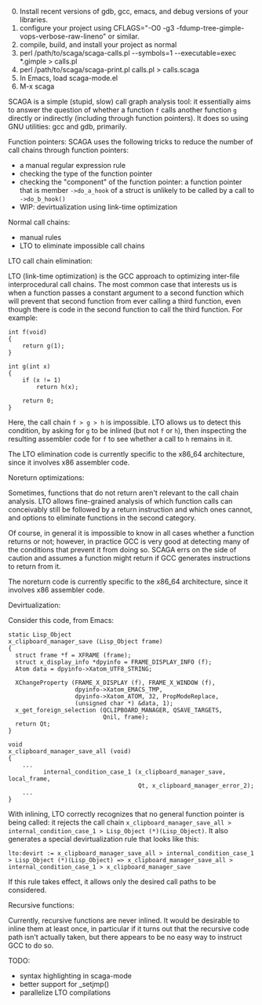 0. Install recent versions of gdb, gcc, emacs, and debug versions of your libraries.
1. configure your project using CFLAGS="-O0 -g3 -fdump-tree-gimple-vops-verbose-raw-lineno" or similar.
2. compile, build, and install your project as normal
3. perl /path/to/scaga/scaga-calls.pl --symbols=1 --executable=exec *.gimple > calls.pl
4. perl /path/to/scaga/scaga-print.pl calls.pl > calls.scaga
5. In Emacs, load scaga-mode.el
6. M-x scaga


SCAGA is a simple (stupid, slow) call graph analysis tool: it
essentially aims to answer the question of whether a function `f`
calls another function `g` directly or indirectly (including through
function pointers).  It does so using GNU utilities: gcc and gdb,
primarily.

Function pointers: SCAGA uses the following tricks to reduce the
number of call chains through function pointers:
 - a manual regular expression rule
 - checking the type of the function pointer
 - checking the "component" of the function pointer: a function pointer that is member `->do_a_hook` of a struct is unlikely to be called by a call to `->do_b_hook()`
 - WIP: devirtualization using link-time optimization

Normal call chains:
 - manual rules
 - LTO to eliminate impossible call chains

LTO call chain elimination:

LTO (link-time optimization) is the GCC approach to optimizing
inter-file interprocedural call chains. The most common case that
interests us is when a function passes a constant argument to a second
function which will prevent that second function from ever calling a
third function, even though there is code in the second function to
call the third function.  For example:

```
int f(void)
{
    return g(1);
}

int g(int x)
{
    if (x != 1)
        return h(x);

    return 0;
}
```

Here, the call chain `f > g > h` is impossible.  LTO allows us to
detect this condition, by asking for `g` to be inlined (but not `f` or
`h`), then inspecting the resulting assembler code for `f` to see
whether a call to `h` remains in it.

The LTO elimination code is currently specific to the x86_64
architecture, since it involves x86 assembler code.

Noreturn optimizations:

Sometimes, functions that do not return aren't relevant to the call
chain analysis. LTO allows fine-grained analysis of which function
calls can conceivably still be followed by a return instruction and
which ones cannot, and options to eliminate functions in the second
category.

Of course, in general it is impossible to know in all cases whether a
function returns or not; however, in practice GCC is very good at
detecting many of the conditions that prevent it from doing so. SCAGA
errs on the side of caution and assumes a function might return if GCC
generates instructions to return from it.

The noreturn code is currently specific to the x86_64 architecture,
since it involves x86 assembler code.

Devirtualization:

Consider this code, from Emacs:

```
static Lisp_Object
x_clipboard_manager_save (Lisp_Object frame)
{
  struct frame *f = XFRAME (frame);
  struct x_display_info *dpyinfo = FRAME_DISPLAY_INFO (f);
  Atom data = dpyinfo->Xatom_UTF8_STRING;

  XChangeProperty (FRAME_X_DISPLAY (f), FRAME_X_WINDOW (f),
                   dpyinfo->Xatom_EMACS_TMP,
                   dpyinfo->Xatom_ATOM, 32, PropModeReplace,
                   (unsigned char *) &data, 1);
  x_get_foreign_selection (QCLIPBOARD_MANAGER, QSAVE_TARGETS,
                           Qnil, frame);
  return Qt;
}

void
x_clipboard_manager_save_all (void)
{
    ...
          internal_condition_case_1 (x_clipboard_manager_save, local_frame,
                                     Qt, x_clipboard_manager_error_2);
    ...
}
```

With inlining, LTO correctly recognizes that no general function
pointer is being called: it rejects the call chain
`x_clipboard_manager_save_all > internal_condition_case_1 >
Lisp_Object (*)(Lisp_Object)`. It also generates a special devirtualization rule that looks like this:

```
lto:devirt := x_clipboard_manager_save_all > internal_condition_case_1 > Lisp_Object (*)(Lisp_Object) => x_clipboard_manager_save_all > internal_condition_case_1 > x_clipboard_manager_save
```

If this rule takes effect, it allows only the desired call paths to be
considered.

Recursive functions:

Currently, recursive functions are never inlined.  It would be
desirable to inline them at least once, in particular if it turns out
that the recursive code path isn't actually taken, but there appears
to be no easy way to instruct GCC to do so.

TODO:
 - syntax highlighting in scaga-mode
 - better support for _setjmp()
 - parallelize LTO compilations
